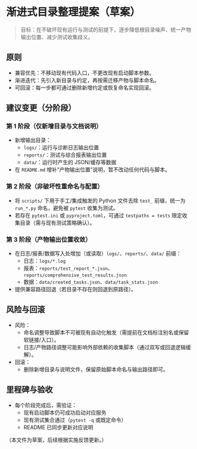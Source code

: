 # 渐进式目录整理提案（草案）

> 目标：在不破坏现有运行与测试的前提下，逐步降低根目录噪声、统一产物输出位置、减少测试收集歧义。

## 原则
- 兼容优先：不移动现有代码入口，不更改现有启动脚本参数。
- 渐进迭代：先引入新目录与约定，再按需迁移产物与脚本命名。
- 可回滚：每一步都可通过删除新增约定或恢复命名实现回滚。

## 建议变更（分阶段）

### 第 1 阶段（仅新增目录与文档说明）
- 新增输出目录：
  - `logs/`：运行与诊断日志输出位置
  - `reports/`：测试与综合报表输出位置                                   
  - `data/`：运行时产生的 JSON/缓存等数据
- 在 `README.md` 增补“产物输出位置”说明，暂不改动任何代码与脚本。

### 第 2 阶段（非破坏性重命名与配置）
- 将 `scripts/` 下用于手工/集成触发的 Python 文件去除 `test_` 前缀，统一为 `run_*.py` 命名，避免被 `pytest` 收集为测试。
- 若存在 `pytest.ini` 或 `pyproject.toml`，可通过 `testpaths = tests` 限定收集目录（需与现有测试策略确认）。

### 第 3 阶段（产物输出位置收敛）
- 在日志/报表/数据写入处增加（或读取）`logs/`、`reports/`、`data/` 前缀：
  - 日志：`logs/*.log`
  - 报表：`reports/test_report_*.json`、`reports/comprehensive_test_results.json`
  - 数据：`data/created_tasks.json`、`data/task_stats.json`
- 提供兼容路径回退（若目录不存在则回退到原路径）。

## 风险与回滚
- 风险：
  - 命名调整导致脚本不可被现有自动化触发（需提前在文档标注别名或保留软链接/入口）。
  - 日志/产物路径调整可能影响外部依赖的收集脚本（通过双写或回退逻辑缓解）。
- 回滚：
  - 删除新增目录与说明文件，保留原始脚本命名与输出路径即可。

## 里程碑与验收
- 每个阶段完成后，需验证：
  - 现有启动脚本仍可成功启动对应服务
  - 现有测试集合通过（`pytest -q` 或既定命令）
  - README 已同步更新对应说明

（本文件为草案，后续根据实施反馈更新。）













